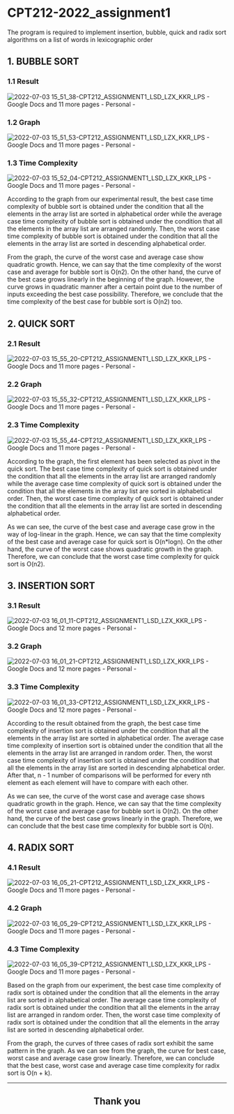 # CPT212-2022_assignment1

The program is required to implement insertion, bubble, quick and radix sort algorithms on a list of words in lexicographic order

## 1. BUBBLE SORT
### 1.1 Result
![2022-07-03 15_51_38-CPT212_ASSIGNMENT1_LSD_LZX_KKR_LPS - Google Docs and 11 more pages - Personal - ](https://user-images.githubusercontent.com/64214479/177030621-4010e047-c5d8-4d75-8cf6-efad37200ff9.png)

### 1.2 Graph
![2022-07-03 15_51_53-CPT212_ASSIGNMENT1_LSD_LZX_KKR_LPS - Google Docs and 11 more pages - Personal - ](https://user-images.githubusercontent.com/64214479/177030634-bca8c284-8274-43bc-935b-6d8cc923927a.png)

### 1.3 Time Complexity
![2022-07-03 15_52_04-CPT212_ASSIGNMENT1_LSD_LZX_KKR_LPS - Google Docs and 11 more pages - Personal - ](https://user-images.githubusercontent.com/64214479/177030642-7894b885-69c6-4f63-a909-5520d49eb066.png)

According to the graph from our experimental result, the best case time complexity of bubble sort is obtained under the condition that all the elements in the array list are sorted in alphabetical order while the average case time complexity of bubble sort is obtained under the condition that all the elements in the array list are arranged randomly. Then, the worst case time complexity of bubble sort is obtained under the condition that all the elements in the array list are sorted in descending alphabetical order.  

From the graph, the curve of the worst case and average case show quadratic growth. Hence, we can say that the time complexity of the worst case and average for bubble sort is O(n2). On the other hand, the curve of the best case grows linearly in the beginning of the graph. However, the curve grows in quadratic manner after a certain point due to the number of inputs exceeding the best case possibility. Therefore, we conclude that the time complexity of the best case for bubble sort is O(n2) too. 

## 2. QUICK SORT
### 2.1 Result
![2022-07-03 15_55_20-CPT212_ASSIGNMENT1_LSD_LZX_KKR_LPS - Google Docs and 11 more pages - Personal - ](https://user-images.githubusercontent.com/64214479/177086839-9e12170e-7434-4dba-b498-99fc5034c0ea.png)

### 2.2 Graph
![2022-07-03 15_55_32-CPT212_ASSIGNMENT1_LSD_LZX_KKR_LPS - Google Docs and 11 more pages - Personal - ](https://user-images.githubusercontent.com/64214479/177086847-7625a7ec-782f-4a47-afcb-32f7862aee32.png)

### 2.3 Time Complexity
![2022-07-03 15_55_44-CPT212_ASSIGNMENT1_LSD_LZX_KKR_LPS - Google Docs and 11 more pages - Personal - ](https://user-images.githubusercontent.com/64214479/177086850-cad6b9e9-add4-4bc2-b9ba-081c7c0ec510.png)

According to the graph, the first element has been selected as pivot in the quick sort. The best case time complexity of quick sort is obtained under the condition that all the elements in the array list are arranged randomly while the average case time complexity of quick sort is obtained under the condition that all the elements in the array list are sorted in alphabetical order. Then, the worst case time complexity of quick sort is obtained under the condition that all the elements in the array list are sorted in descending alphabetical order. 

As we can see, the curve of the best case and average case grow in the way of log-linear in the graph. Hence, we can say that the time complexity of the best case and average case for quick sort is O(n*logn). On the other hand, the curve of the worst case shows quadratic growth in the graph. Therefore, we can conclude that the worst case time complexity for quick sort is O(n2). 

## 3. INSERTION SORT
### 3.1 Result
![2022-07-03 16_01_11-CPT212_ASSIGNMENT1_LSD_LZX_KKR_LPS - Google Docs and 12 more pages - Personal - ](https://user-images.githubusercontent.com/64214479/177030924-485f82ba-86d7-4c40-8292-cb4f39bbd739.png)

### 3.2 Graph
![2022-07-03 16_01_21-CPT212_ASSIGNMENT1_LSD_LZX_KKR_LPS - Google Docs and 12 more pages - Personal - ](https://user-images.githubusercontent.com/64214479/177030935-49d555dc-f785-4630-bd59-770fd162b753.png)

### 3.3 Time Complexity
![2022-07-03 16_01_33-CPT212_ASSIGNMENT1_LSD_LZX_KKR_LPS - Google Docs and 12 more pages - Personal - ](https://user-images.githubusercontent.com/64214479/177030947-daaccf53-8731-4160-9e85-d4268636d1ba.png)

According to the result obtained from the graph, the best case time complexity of insertion sort is obtained under the condition that all the elements in the array list are sorted in alphabetical order. The average case time complexity of insertion sort is obtained under the condition that all the elements in the array list are arranged in random order. Then, the worst case time complexity of insertion sort is obtained under the condition that all the elements in the array list are sorted in descending alphabetical order. After that, n - 1 number of comparisons will be performed for every nth element as each element will have to compare with each other. 

As we can see, the curve of the worst case and average case shows quadratic growth in the graph. Hence, we can say that the time complexity of the worst case and average case for bubble sort is O(n2). On the other hand, the curve of the best case grows linearly in the graph. Therefore, we can conclude that the best case time complexity for bubble sort is O(n). 

## 4. RADIX SORT
### 4.1 Result
![2022-07-03 16_05_21-CPT212_ASSIGNMENT1_LSD_LZX_KKR_LPS - Google Docs and 11 more pages - Personal - ](https://user-images.githubusercontent.com/64214479/177031031-14cc2a28-9ecf-4274-b0d2-e65eb85a9b08.png)

### 4.2 Graph
![2022-07-03 16_05_29-CPT212_ASSIGNMENT1_LSD_LZX_KKR_LPS - Google Docs and 11 more pages - Personal - ](https://user-images.githubusercontent.com/64214479/177031041-33f145f2-43fc-4f6c-855d-c91a88bc64fe.png)

### 4.3 Time Complexity 
![2022-07-03 16_05_39-CPT212_ASSIGNMENT1_LSD_LZX_KKR_LPS - Google Docs and 11 more pages - Personal - ](https://user-images.githubusercontent.com/64214479/177031060-e758ec54-44c5-4542-a7e2-1cb7452b6913.png)

Based on the graph from our experiment, the best case time complexity of radix sort is obtained under the condition that all the elements in the array list are sorted in alphabetical order. The average case time complexity of radix sort is obtained under the condition that all the elements in the array list are arranged in random order. Then, the worst case time complexity of radix sort is obtained under the condition that all the elements in the array list are sorted in descending alphabetical order. 

From the graph, the curves of three cases of radix sort exhibit the same pattern in the graph. As we can see from the graph, the curve for best case, worst case and average case grow linearly. Therefore, we can conclude that the best case, worst case and average case time complexity for radix sort is O(n + k). 

---
<h2 align="center">Thank you</h2>
